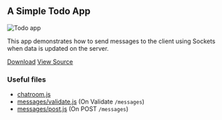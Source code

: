 <!--{
  title: 'Chatroom',
  tags: ['example', 'collection', 'dpd.js', 'realtime']
}-->

## A Simple Todo App

![Todo app](/examples/images/chat-room.png)

This app demonstrates how to send messages to the client using Sockets when data is updated on the server.

<a href="https://github.com/downloads/deployd/examples/chatroom.zip" class="btn btn-primary">Download</a> <a href="https://github.com/deployd/examples/tree/master/collection/chatroom" class="btn">View Source</a>

### Useful files

- [chatroom.js](https://github.com/deployd/examples/blob/master/collection/chatroom/public/js/chatroom.js)
- [messages/validate.js](https://github.com/deployd/examples/blob/master/collection/chatroom/resources/messages/validate.js) (On Validate `/messages`)
- [messages/post.js](https://github.com/deployd/examples/blob/master/collection/chatroom/resources/messages/post.js) (On POST `/messages`)